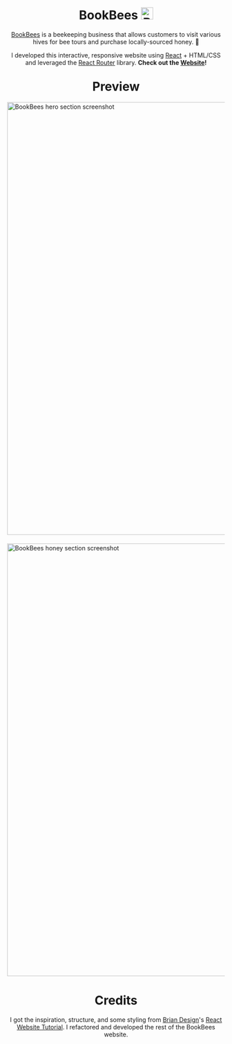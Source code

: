 <div align="justify" style="text-align: center;"> 
	<h1><b>BookBees</b> 
        <img 
            src="https://user-images.githubusercontent.com/90867690/148696250-7068d130-7935-4d3e-a60c-2f406c9ad32d.png"
            width="28px"
            alt="BookBees Logo"
            style="margin-bottom: -5px;"
        />
    </h1>
</div>

<p align="justify" style="text-align: center;">
    <a href="">BookBees</a> is a beekeeping business that allows customers to visit various hives for bee tours and purchase locally-sourced honey. 🍯
</p>

<P align="justify" style="text-align: center;">
    I developed this interactive, responsive website using <a href="https://reactjs.org/">React</a> + HTML/CSS and leveraged the <a href="https://github.com/remix-run/react-router">React Router</a> library. <b>Check out the <a href="">Website</a>!</b>
</p>

<h1 align="justify" style="text-align: center;  margin-top: 30px"><b>Preview</b></h1>
<img
    src="https://user-images.githubusercontent.com/90867690/148705582-bb3bbef3-79c7-4d3a-ac14-1a183a4a4be6.png"
    alt="BookBees hero section screenshot"
    width="1000px"
    style="
        display: block;
        margin-left: auto;
        margin-right: auto;
        margin-top: 10px;
        margin-bottom: 20px;"
/>
<img
    src="https://user-images.githubusercontent.com/90867690/148706316-b21dc3d4-d9e4-4d88-a5f9-91ac7231f6bb.png"
    alt="BookBees honey section screenshot"
    width="1000px"
    style="
        display: block;
        margin-left: auto;
        margin-right: auto;
        margin-top: 10px;
        margin-bottom: 20px;"
/>

<h1 align="justify" style="text-align: center;"><b>Credits</b></h1>

<p align="justify" style="text-align: center;">
    I got the inspiration, structure, and some styling from <a href="https://github.com/briancodex">Brian Design</a>'s <a
    href="https://www.youtube.com/watch?v=I2UBjN5ER4s">React Website Tutorial</a>. I refactored and developed the rest of the BookBees website. 
</p>
